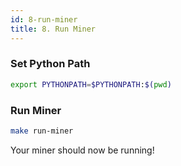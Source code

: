```yaml
---
id: 8-run-miner
title: 8. Run Miner
---
```


### Set Python Path

```bash
export PYTHONPATH=$PYTHONPATH:$(pwd)
```

### Run Miner

```bash
make run-miner
```

Your miner should now be running!
